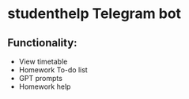 # studenthelp Telegram bot

## Functionality:
- View timetable
- Homework To-do list
- GPT prompts
- Homework help 
